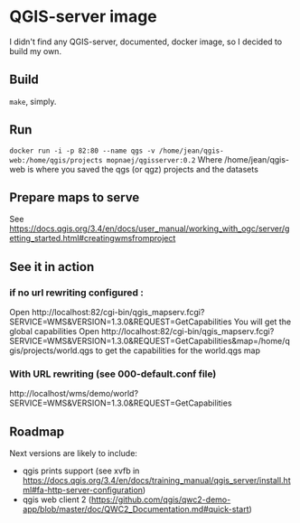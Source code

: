 # QGIS-server image

I didn't find any QGIS-server, documented, docker image, so I decided to build my own.

## Build
`make`, simply.

## Run
`docker run -i -p 82:80 --name qgs -v /home/jean/qgis-web:/home/qgis/projects mopnaej/qgisserver:0.2`
Where /home/jean/qgis-web is where you saved the qgs (or qgz) projects and the datasets

## Prepare maps to serve
See https://docs.qgis.org/3.4/en/docs/user_manual/working_with_ogc/server/getting_started.html#creatingwmsfromproject

## See it in action
### if no url rewriting configured :
Open http://localhost:82/cgi-bin/qgis_mapserv.fcgi?SERVICE=WMS&VERSION=1.3.0&REQUEST=GetCapabilities
You will get the global capabilities
Open http://localhost:82/cgi-bin/qgis_mapserv.fcgi?SERVICE=WMS&VERSION=1.3.0&REQUEST=GetCapabilities&map=/home/qgis/projects/world.qgs to get the capabilities for the world.qgs map

### With URL rewriting (see 000-default.conf file)
http://localhost/wms/demo/world?SERVICE=WMS&VERSION=1.3.0&REQUEST=GetCapabilities

## Roadmap
Next versions are likely to include:
* qgis prints support (see xvfb in https://docs.qgis.org/3.4/en/docs/training_manual/qgis_server/install.html#fa-http-server-configuration)
* qgis web client 2 (https://github.com/qgis/qwc2-demo-app/blob/master/doc/QWC2_Documentation.md#quick-start)

